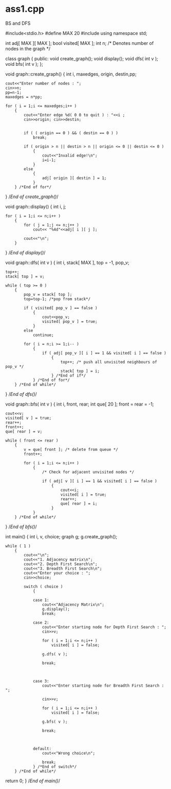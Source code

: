 # ass1.cpp
BS and DFS

#include<stdio.h>
#define MAX 20
#include<iostream>
using namespace std;

int adj[ MAX ][ MAX ];
bool visited[ MAX ];
int n; /* Denotes number of nodes in the graph */

class graph
{
public:
void create_graph();
void display();
void dfs( int v );
void bfs( int v );
};

void graph::create_graph()
{
    int i, maxedges, origin, destin,pp;

    cout<<"Enter number of nodes : ";
    cin>>n;
    pp=n-1;
    maxedges = n*pp;

    for ( i = 1;i <= maxedges;i++ )
        {
            cout<<"Enter edge %d( 0 0 to quit ) : "<<i ;
            cin>>origin; cin>>destin;


            if ( ( origin == 0 ) && ( destin == 0 ) )
                break;

            if ( origin > n || destin > n || origin <= 0 || destin <= 0 )
                {
                    cout<<"Invalid edge!\n";
                    i=i-1;
                }
            else
                {
                    adj[ origin ][ destin ] = 1;
                }
        } /*End of for*/
} /*End of create_graph()*/

void graph::display()
{
    int i, j;

    for ( i = 1;i <= n;i++ )
        {
            for ( j = 1;j <= n;j++ )
                cout<< "%4d"<<adj[ i ][ j ];

            cout<<"\n";
        }
} /*End of display()*/


void graph::dfs( int v )
{
    int i, stack[ MAX ], top = -1, pop_v;

    top++;
    stack[ top ] = v;

    while ( top >= 0 )
        {
            pop_v = stack[ top ];
            top=top-1; /*pop from stack*/

            if ( visited[ pop_v ] == false )
                {
                    cout<<pop_v;
                    visited[ pop_v ] = true;
                }
            else
                continue;

            for ( i = n;i >= 1;i-- )
                {
                    if ( adj[ pop_v ][ i ] == 1 && visited[ i ] == false )
                        {
                            top++; /* push all unvisited neighbours of pop_v */
                            stack[ top ] = i;
                        } /*End of if*/
                } /*End of for*/
        } /*End of while*/
} /*End of dfs()*/

void graph::bfs( int v )
{
    int i, front, rear;
    int que[ 20 ];
    front = rear = -1;

    cout<<v;
    visited[ v ] = true;
    rear++;
    front++;
    que[ rear ] = v;

    while ( front <= rear )
        {
            v = que[ front ]; /* delete from queue */
            front++;

            for ( i = 1;i <= n;i++ )
                {
                    /* Check for adjacent unvisited nodes */

                    if ( adj[ v ][ i ] == 1 && visited[ i ] == false )
                        {
                            cout<<i;
                            visited[ i ] = true;
                            rear++;
                            que[ rear ] = i;
                        }
                }
        } /*End of while*/
} /*End of bfs()*/


int main()
{
    int i, v, choice;
    graph g;
    g.create_graph();

    while ( 1 )
        {
            cout<<"\n";
            cout<<"1. Adjacency matrix\n";
            cout<<"2. Depth First Search\n";
            cout<<"3. Breadth First Search\n";
            cout<<"Enter your choice : ";
            cin>>choice;

            switch ( choice )
                {

                case 1:
                    cout<<"Adjacency Matrix\n";
                    g.display();
                    break;

                case 2:
                    cout<<"Enter starting node for Depth First Search : ";
                    cin>>v;

                    for ( i = 1;i <= n;i++ )
                        visited[ i ] = false;

                    g.dfs( v );

                    break;



                case 3:
                    cout<<"Enter starting node for Breadth First Search : ";

                    cin>>v;

                    for ( i = 1;i <= n;i++ )
                        visited[ i ] = false;

                    g.bfs( v );

                    break;



                default:
                    cout<<"Wrong choice\n";

                    break;
                } /*End of switch*/
        } /*End of while*/
return 0;
} /*End of main()*/
